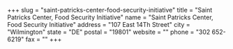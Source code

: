 +++
slug = "saint-patricks-center-food-security-initiative"
title = "Saint Patricks Center, Food Security Initiative"
name = "Saint Patricks Center, Food Security Initiative"
address = "107 East 14Th Street"
city = "Wilmington"
state = "DE"
postal = "19801"
website = ""
phone = "302 652-6219"
fax = ""
+++
